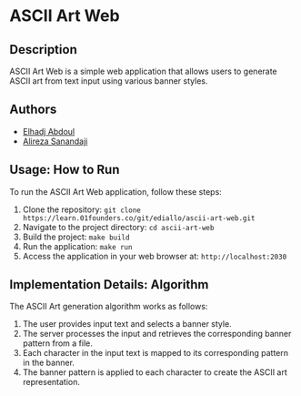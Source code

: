 # ASCII Art Web

## Description
ASCII Art Web is a simple web application that allows users to generate ASCII art from text input using various banner styles.

## Authors
- [Elhadj Abdoul](https://github.com/abdoulcyf)
- [Alireza Sanandaji](https://learn.01founders.co/git/asananda)
## Usage: How to Run
To run the ASCII Art Web application, follow these steps:
1. Clone the repository: `git clone https://learn.01founders.co/git/ediallo/ascii-art-web.git`
2. Navigate to the project directory: `cd ascii-art-web`
3. Build the project: `make build`
4. Run the application: `make run`
5. Access the application in your web browser at: `http://localhost:2030`

## Implementation Details: Algorithm
The ASCII Art generation algorithm works as follows:
1. The user provides input text and selects a banner style.
2. The server processes the input and retrieves the corresponding banner pattern from a file.
3. Each character in the input text is mapped to its corresponding pattern in the banner.
4. The banner pattern is applied to each character to create the ASCII art representation.
